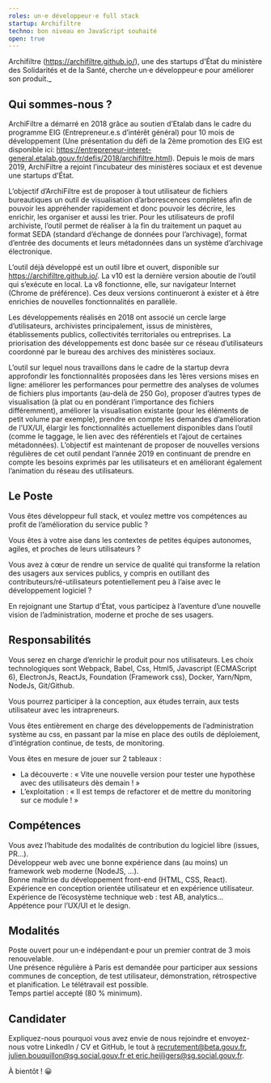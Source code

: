 ```yaml
---
roles: un·e développeur·e full stack
startup: Archifiltre
techno: bon niveau en JavaScript souhaité
open: true
---
```


Archifiltre (https://archifiltre.github.io/), une des startups d'État du ministère des Solidarités et de la Santé, cherche un·e développeur·e pour améliorer son produit.\_

<!--more-->

## Qui sommes-nous ?

ArchiFiltre a démarré en 2018 grâce au soutien d’Etalab dans le cadre du programme EIG (Entrepreneur.e.s d’intérêt général) pour 10 mois de développement (Une présentation du défi de la 2ème promotion des EIG est disponible ici: https://entrepreneur-interet-general.etalab.gouv.fr/defis/2018/archifiltre.html). Depuis le mois de mars 2019, ArchiFiltre a rejoint l’incubateur des ministères sociaux et est devenue une startups d'État.

L’objectif d’ArchiFiltre est de proposer à tout utilisateur de fichiers bureautiques un outil de visualisation d’arborescences complètes afin de pouvoir les appréhender rapidement et donc pouvoir les décrire, les enrichir, les organiser et aussi les trier. Pour les utilisateurs de profil archiviste, l’outil permet de réaliser à la fin du traitement un paquet au format SEDA (standard d’échange de données pour l’archivage), format d’entrée des documents et leurs métadonnées dans un système d’archivage électronique.

L’outil déjà développé est un outil libre et ouvert, disponible sur https://archifiltre.github.io/. La v10 est la dernière version aboutie de l’outil qui s’exécute en local. La v8 fonctionne, elle, sur navigateur Internet (Chrome de préférence). Ces deux versions continueront à exister et à être enrichies de nouvelles fonctionnalités en parallèle.

Les développements réalisés en 2018 ont associé un cercle large d’utilisateurs, archivistes principalement, issus de ministères, établissements publics, collectivités territoriales ou entreprises. La priorisation des développements est donc basée sur ce réseau d’utilisateurs coordonné par le bureau des archives des ministères sociaux.

L’outil sur lequel nous travaillons dans le cadre de la startup devra approfondir les fonctionnalités proposées dans les 1ères versions mises en ligne: améliorer les performances pour permettre des analyses de volumes de fichiers plus importants (au-delà de 250 Go), proposer d’autres types de visualisation (à plat ou en pondérant l’importance des fichiers différemment), améliorer la visualisation existante (pour les éléments de petit volume par exemple), prendre en compte les demandes d’amélioration de l’UX/UI, élargir les fonctionnalités actuellement disponibles dans l’outil (comme le taggage, le lien avec des référentiels et l’ajout de certaines métadonnées). L’objectif est maintenant de proposer de nouvelles versions régulières de cet outil pendant l’année 2019 en continuant de prendre en compte les besoins exprimés par les utilisateurs et en améliorant également l’animation du réseau des utilisateurs.

## Le Poste

Vous êtes développeur full stack, et voulez mettre vos compétences au profit de l’amélioration du service public ?

Vous êtes à votre aise dans les contextes de petites équipes autonomes, agiles, et proches de leurs utilisateurs ?

Vous avez à cœur de rendre un service de qualité qui transforme la relation des usagers aux services publics, y compris en outillant des contributeurs/ré-utilisateurs potentiellement peu à l’aise avec le développement logiciel ?

En rejoignant une Startup d'État, vous participez à l’aventure d’une nouvelle vision de l’administration, moderne et proche de ses usagers.

## Responsabilités

Vous serez en charge d’enrichir le produit pour nos utilisateurs. Les choix technologiques sont Webpack, Babel, Css, Html5, Javascript (ECMAScript 6), ElectronJs, ReactJs, Foundation (Framework css), Docker, Yarn/Npm, NodeJs, Git/Github.

Vous pourrez participer à la conception, aux études terrain, aux tests utilisateur avec les intrapreneurs.

Vous êtes entièrement en charge des développements de l’administration système au css, en passant par la mise en place des outils de déploiement, d’intégration continue, de tests, de monitoring.

Vous êtes en mesure de jouer sur 2 tableaux :

-   La découverte : « Vite une nouvelle version pour tester une hypothèse avec des utilisateurs dès demain ! »
-   L’exploitation : « Il est temps de refactorer et de mettre du monitoring sur ce module ! »

## Compétences

Vous avez l’habitude des modalités de contribution du logiciel libre (issues, PR…).  
Développeur web avec une bonne expérience dans (au moins) un framework web moderne (NodeJS, ...).  
Bonne maîtrise du développement front-end (HTML, CSS, React).  
Expérience en conception orientée utilisateur et en expérience utilisateur.  
Expérience de l’écosystème technique web : test AB, analytics…  
Appétence pour l’UX/UI et le design.

## Modalités

Poste ouvert pour un·e indépendant·e pour un premier contrat de 3 mois renouvelable.  
Une présence régulière à Paris est demandée pour participer aux sessions communes de conception, de test utilisateur, démonstration, rétrospective et planification. Le télétravail est possible.  
Temps partiel accepté (80 % minimum).

## Candidater

Expliquez-nous pourquoi vous avez envie de nous rejoindre et envoyez-nous votre LinkedIn / CV et GitHub, le tout à [recrutement@beta.gouv.fr, julien.bouquillon@sg.social.gouv.fr et eric.heijligers@sg.social.gouv.fr](mailto:recrutement@beta.gouv.fr;julien.bouquillon@sg.social.gouv.fr;eric.heijligers@sg.social.gouv.fr).

À bientôt ! 😀
